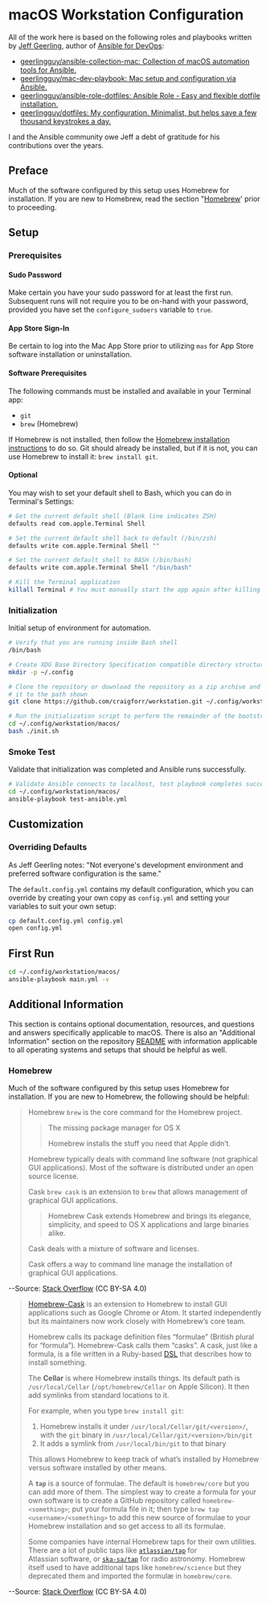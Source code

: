 # macOS Workstation Configuration

All of the work here is based on the following roles and playbooks written by [Jeff Geerling](https://www.jeffgeerling.com/), author of [Ansible for DevOps](https://www.ansiblefordevops.com/):

- [geerlingguy/ansible-collection-mac: Collection of macOS automation tools for Ansible.](https://github.com/geerlingguy/ansible-collection-mac)
- [geerlingguy/mac-dev-playbook: Mac setup and configuration via Ansible.](https://github.com/geerlingguy/mac-dev-playbook)
- [geerlingguy/ansible-role-dotfiles: Ansible Role - Easy and flexible dotfile installation.](https://github.com/geerlingguy/ansible-role-dotfiles)
- [geerlingguy/dotfiles: My configuration. Minimalist, but helps save a few thousand keystrokes a day.](https://github.com/geerlingguy/dotfiles)

I and the Ansible community owe Jeff a debt of gratitude for his contributions over the years.

## Preface

Much of the software configured by this setup uses Homebrew for installation. If you are new to Homebrew, read the section "[Homebrew](#Homebrew)' prior to proceeding.

## Setup

### Prerequisites

#### Sudo Password

Make certain you have your sudo password for at least the first run.  Subsequent runs will not require you to be on-hand with your password, provided you have set the `configure_sudoers` variable to `true`.

#### App Store Sign-In

Be certain to log into the Mac App Store prior to utilizing `mas` for App Store software installation or uninstallation.

#### Software Prerequisites

The following commands must be installed and available in your Terminal app:

- `git`
- `brew` (Homebrew)

If Homebrew is not installed, then follow the [Homebrew installation instructions](https://brew.sh/) to do so. Git should already be installed, but if it is not, you can use Homebrew to install it: `brew install git`.

#### Optional

You may wish to set your default shell to Bash, which you can do in Terminal's Settings:

```zsh
# Get the current default shell (Blank line indicates ZSH)
defaults read com.apple.Terminal Shell

# Set the current default shell back to default (/bin/zsh)
defaults write com.apple.Terminal Shell ""

# Set the current default shell to BASH (/bin/bash)
defaults write com.apple.Terminal Shell "/bin/bash"

# Kill the Terminal application
killall Terminal # You must manually start the app again after killing it here
```

### Initialization

Initial setup of environment for automation.

```bash
# Verify that you are running inside Bash shell
/bin/bash

# Create XDG Base Directory Specification compatible directory structure
mkdir -p ~/.config

# Clone the repository or download the repository as a zip archive and extract
# it to the path shown
git clone https://github.com/craigforr/workstation.git ~/.config/workstation

# Run the initialization script to perform the remainder of the bootstrapping
cd ~/.config/workstation/macos/
bash ./init.sh
```

### Smoke Test

Validate that initialization was completed and Ansible runs successfully.
```bash
# Validate Ansible connects to localhost, test playbook completes successfully
cd ~/.config/workstation/macos/
ansible-playbook test-ansible.yml
```

## Customization

### Overriding Defaults

As Jeff Geerling notes: "Not everyone's development environment and preferred software configuration is the same."

The `default.config.yml` contains my default configuration, which you can override by creating your own copy as `config.yml` and setting your variables to suit your own setup:

```bash
cp default.config.yml config.yml
open config.yml
```

## First Run

```bash
cd ~/.config/workstation/macos/
ansible-playbook main.yml -v
```

## Additional Information

This section is contains optional documentation, resources, and questions and answers specifically applicable to macOS. There is also an "Additional Information" section on the repository [README](../README.md) with information applicable to all operating systems and setups that should be helpful as well.

### Homebrew

Much of the software configured by this setup uses Homebrew for installation. If you are new to Homebrew, the following should be helpful:

> Homebrew
> `brew` is the core command for the Homebrew project.
>
> > The missing package manager for OS X
> >
> > Homebrew installs the stuff you need that Apple didn’t.
>
> Homebrew typically deals with command line software (not graphical GUI applications). Most of the software is distributed under an open source license.
>
> Cask
> `brew cask` is an extension to `brew` that allows management of graphical GUI applications.
>
> > Homebrew Cask extends Homebrew and brings its elegance, simplicity, and speed to OS X applications and large binaries alike.
>
> Cask deals with a mixture of software and licenses.
>
> Cask offers a way to command line manage the installation of graphical GUI applications.

--Source: [Stack Overflow](<https://stackoverflow.com/a/53075995/366727>) (CC BY-SA 4.0)

> [Homebrew-Cask](https://caskroom.github.io/) is an extension to Homebrew to install GUI applications such as Google Chrome or Atom. It started independently but its maintainers now work closely with Homebrew’s core team.
>
> Homebrew calls its package definition files “formulae” (British plural for “formula”). Homebrew-Cask calls them “casks”. A cask, just like a formula, is a file written in a Ruby-based [DSL](https://en.wikipedia.org/wiki/Domain-specific_language) that describes how to install something.
>
> The **Cellar** is where Homebrew installs things. Its default path is `/usr/local/Cellar` (`/opt/homebrew/Cellar` on Apple Silicon). It then add symlinks from standard locations to it.
>
> For example, when you type `brew install git`:
>
> 1. Homebrew installs it under `/usr/local/Cellar/git/<version>/`, with the `git` binary in `/usr/local/Cellar/git/<version>/bin/git`
> 2. It adds a symlink from `/usr/local/bin/git` to that binary
>
> This allows Homebrew to keep track of what’s installed by Homebrew versus software installed by other means.
>
> A **`tap`** is a source of formulae. The default is `homebrew/core` but you can add more of them. The simplest way to create a formula for your own software is to create a GitHub repository called `homebrew-<something>`; put your formula file in it; then type `brew tap <username>/<something>` to add this new source of formulae to your Homebrew installation and so get access to all its formulae.
>
> Some companies have internal Homebrew taps for their own utilities. There are a lot of public taps like [`atlassian/tap`](https://github.com/atlassian/homebrew-tap) for Atlassian software, or [`ska-sa/tap`](https://github.com/ska-sa/homebrew-tap) for radio astronomy. Homebrew itself used to have additional taps like `homebrew/science` but they deprecated them and imported the formulæ in `homebrew/core`.

--Source: [Stack Overflow](<https://stackoverflow.com/a/46423275/366727>) (CC BY-SA 4.0)


<!-- EOF -->
